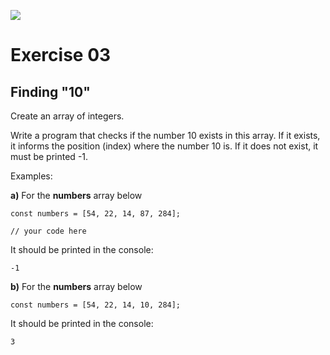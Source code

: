 ![](https://i.imgur.com/xG74tOh.png)

# Exercise 03

## Finding "10"

Create an array of integers.

Write a program that checks if the number 10 exists in this array. If it exists, it informs the position (index) where the number 10 is. If it does not exist, it must be printed -1.

Examples:

**a)** For the **numbers** array below

```javascript=
const numbers = [54, 22, 14, 87, 284];

// your code here
```

It should be printed in the console:

```
-1
```

**b)** For the **numbers** array below

```javascript=
const numbers = [54, 22, 14, 10, 284];
```

It should be printed in the console:

```
3
```
